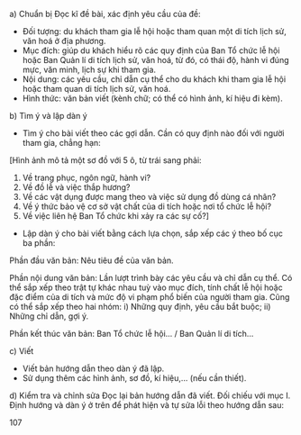 a) Chuẩn bị
Đọc kĩ đề bài, xác định yêu cầu của đề:
- Đối tượng: du khách tham gia lễ hội hoặc tham quan một di tích lịch sử, văn hoá ở địa phương.
- Mục đích: giúp du khách hiểu rõ các quy định của Ban Tổ chức lễ hội hoặc Ban Quản lí di tích lịch sử, văn hoá, từ đó, có thái độ, hành vi đúng mực, văn minh, lịch sự khi tham gia.
- Nội dung: các yêu cầu, chỉ dẫn cụ thể cho du khách khi tham gia lễ hội hoặc tham quan di tích lịch sử, văn hoá.
- Hình thức: văn bản viết (kènh chữ; có thể có hình ảnh, kí hiệu đi kèm).

b) Tìm ý và lập dàn ý
- Tìm ý cho bài viết theo các gợi dẫn. Cần có quy định nào đối với người tham gia, chẳng hạn:

[Hình ảnh mô tả một sơ đồ với 5 ô, từ trái sang phải:
1. Về trang phục, ngôn ngữ, hành vi?
2. Về đồ lễ và việc thắp hương?
3. Về các vật dụng được mang theo và việc sử dụng đồ dùng cá nhân?
4. Về ý thức bảo vệ cơ sở vật chất của di tích hoặc nơi tổ chức lễ hội?
5. Về việc liên hệ Ban Tổ chức khi xảy ra các sự cố?]

- Lập dàn ý cho bài viết bằng cách lựa chọn, sắp xếp các ý theo bố cục ba phần:

Phần đầu văn bản: Nêu tiêu đề của văn bản.

Phần nội dung văn bản: Lần lượt trình bày các yêu cầu và chỉ dẫn cụ thể. Có thể sắp xếp theo trật tự khác nhau tuỳ vào mục đích, tính chất lễ hội hoặc đặc điểm của di tích và mức độ vi phạm phổ biến của người tham gia. Cũng có thể sắp xếp theo hai nhóm: i) Những quy định, yêu cầu bắt buộc; ii) Những chỉ dẫn, gợi ý.

Phần kết thúc văn bản: Ban Tổ chức lễ hội... / Ban Quản lí di tích...

c) Viết
- Viết bản hướng dẫn theo dàn ý đã lập.
- Sử dụng thêm các hình ảnh, sơ đồ, kí hiệu,... (nếu cần thiết).

d) Kiểm tra và chỉnh sửa
Đọc lại bản hướng dẫn đã viết. Đối chiếu với mục I. Định hướng và dàn ý ở trên để phát hiện và tự sửa lỗi theo hướng dẫn sau:

107